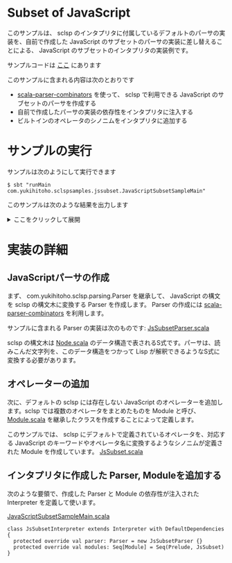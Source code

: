 # Subset of JavaScript
このサンプルは、 sclsp のインタプリタに付属しているデフォルトのパーサの実装を、自前で作成した JavaScript のサブセットのパーサの実装に差し替えることによる、 JavaScript のサブセットのインタプリタの実装例です。

サンプルコードは [ここ](https://github.com/Yukihito/sclsp-samples/tree/master/src/main/scala/com/yukihitoho/sclspsamples/jssubset) にあります

このサンプルに含まれる内容は次のとおりです
- [scala-parser-combinators](https://github.com/scala/scala-parser-combinators) を使って、 sclsp で利用できる JavaScript のサブセットのパーサを作成する
- 自前で作成したパーサの実装の依存性をインタプリタに注入する
- ビルトインのオペレータのシノニムをインタプリタに追加する

# サンプルの実行
サンプルは次のようにして実行できます
```
$ sbt "runMain com.yukihitoho.sclspsamples.jssubset.JavaScriptSubsetSampleMain"
```
このサンプルは次のような結果を出力します
<details><summary>ここをクリックして展開</summary>

```
---- src ----

var double = function(n) {
  n * 2;
}
var result = double(3);
result
    
---- result ----
Right(NumberValue(6.0))

************
---- src ----

var two = 2;
1 + two * 3 - 4
    
---- result ----
Right(NumberValue(3.0))

************
---- src ----

var result = "foo"
if (1 > 2) {
  result = "bar"
} else {
  result = "baz"
}
result
    
---- result ----
Right(StringValue(baz))

************
---- src ----

var i = 0;
while (i < 5) {
  i = i + 1
}
i
    
---- result ----
Right(NumberValue(5.0))

************
---- src ----

var factorial = function (n) {
  if (n > 1) {
    n * factorial (n - 1);
  } else {
    n;
  }
}

factorial(5);
    
---- result ----
Right(NumberValue(120.0))

************
---- src ----

var x = 1;
var l = [x, 2, 3];
l
    
---- result ----
Right(PairValue(NumberValue(1.0),PairValue(NumberValue(2.0),PairValue(NumberValue(3.0),NilValue,None),None),None))

************
---- src ----

1 / 0;
    
---- result ----
Left(EvaluationError(DivisionByZero(List(Call(SymbolValue(/,Position(2,3,example.scm)),com.yukihitoho.sclsp.modules.prelude.Division$$anon$1@56ffc295), Call(SymbolValue(begin,Position(0,0,example.scm)),com.yukihitoho.sclsp.modules.prelude.Begin$$anon$1@2bd48569)))))

```

</details>

# 実装の詳細
## JavaScriptパーサの作成
まず、 com.yukihitoho.sclsp.parsing.Parser を継承して、 JavaScript の構文を sclsp の構文木に変換する Parser を作成します。 Parser の作成には [scala-parser-combinators](https://github.com/scala/scala-parser-combinators) を利用します。

サンプルに含まれる Parser の実装は次のものです: [JsSubsetParser.scala](https://github.com/Yukihito/sclsp-samples/blob/master/src/main/scala/com/yukihitoho/sclspsamples/jssubset/JsSubsetParser.scala)

sclsp の構文木は [Node.scala](https://github.com/Yukihito/sclsp/blob/master/src/main/scala/com/yukihitoho/sclsp/parsing/Node.scala) のデータ構造で表されるS式です。パーサは、読みこんだ文字列を、このデータ構造をつかって Lisp が解釈できるようなS式に変換する必要があります。

## オペレーターの追加
次に、デフォルトの sclsp には存在しない JavaScript のオペレーターを追加します。sclsp では複数のオペレータをまとめたものを Module と呼び、 [Module.scala](https://github.com/Yukihito/sclsp/blob/master/src/main/scala/com/yukihitoho/sclsp/evaluator/Module.scala) を継承したクラスを作成することによって定義します。

このサンプルでは、 sclsp にデフォルトで定義されているオペレータを、対応する JavaScript のキーワードやオペレータ名に変換するようなシノニムが定義された Module を作成しています。 [JsSubset.scala](https://github.com/Yukihito/sclsp-samples/blob/master/src/main/scala/com/yukihitoho/sclspsamples/jssubset/modules/jssubset/JsSubset.scala)

## インタプリタに作成した Parser, Moduleを追加する
  
次のような要領で、作成した Parser と Module の依存性が注入された Interpreter を定義して使います。

[JavaScriptSubsetSampleMain.scala](https://github.com/Yukihito/sclsp-samples/blob/master/src/main/scala/com/yukihitoho/sclspsamples/jssubset/JavaScriptSubsetSampleMain.scala)

```$scala
class JsSubsetInterpreter extends Interpreter with DefaultDependencies {
  protected override val parser: Parser = new JsSubsetParser {}
  protected override val modules: Seq[Module] = Seq(Prelude, JsSubset)
}
```
